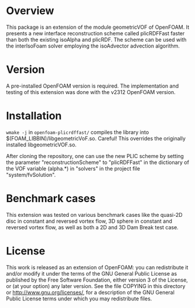 # Overview
This package is an extension of the module geometricVOF of OpenFOAM.
It presents a new interface reconstruction scheme called plicRDFFast faster than both the existing isoAlpha and plicRDF. The scheme can be used with the interIsoFoam solver employing the isoAdvector advection algorithm.

# Version
A pre-installed OpenFOAM version is required. The implementation and testing of this extension was done with the v2312 OpenFOAM version.

# Installation

``wmake -j`` in ``openfoam-plicrdffast/`` compiles the library into $(FOAM_LIBBIN)/libgeometricVoF.so. Careful! This overrides the originally installed libgeometricVOF.so.

After cloning the repository, one can use the new PLIC scheme by setting the parameter "reconstructionScheme" to "plicRDFFast" in the dictionary of the VOF variable (alpha.\*) in "solvers" in the project file "system/fvSolution". 

# Benchmark cases
This extension was tested on various benchmark cases like the quasi-2D disc in constant and reversed vortex flow, 3D sphere in constant and reversed vortex flow, as well as both a 2D and 3D Dam Break test case.

# License
This work is released as an extension of OpenFOAM: you can redistribute it and/or modify it under the terms of the GNU General Public License as published by the Free Software Foundation, either version 3 of the License, or (at your option) any later version. See the file COPYING in this directory or http://www.gnu.org/licenses/, for a description of the GNU General Public License terms under which you may redistribute files.
